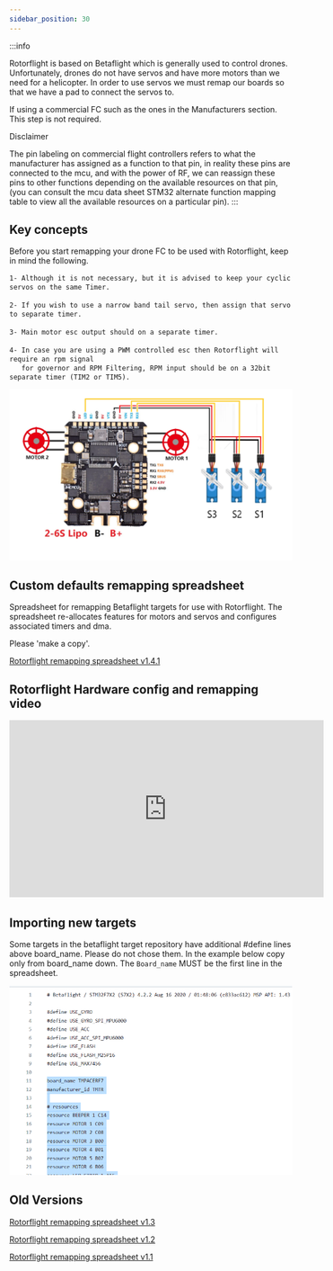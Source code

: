 ```yaml
---
sidebar_position: 30
---
```


:::info 

Rotorflight is based on Betaflight which is generally used to control drones. Unfortunately, drones do not have servos and have more motors than we need for a helicopter. In order to use servos we must remap our boards so that we have a pad to connect the servos to.

If using a commercial FC such as the ones in the Manufacturers section. This step is not required.

Disclaimer

The pin labeling on commercial flight controllers refers to what the manufacturer has assigned as a function to that pin, in reality these pins are connected to the mcu, and with the power of RF, we can reassign these pins to other functions depending on the available resources on that pin, (you can consult the mcu data sheet STM32 alternate function mapping table to view all the available resources on a particular pin).
:::

## Key concepts

Before you start remapping your drone FC to be used with Rotorflight, keep in mind the following.

    1- Although it is not necessary, but it is advised to keep your cyclic servos on the same Timer.

    2- If you wish to use a narrow band tail servo, then assign that servo to separate timer.

    3- Main motor esc output should on a separate timer.

    4- In case you are using a PWM controlled esc then Rotorflight will require an rpm signal
       for governor and RPM Filtering, RPM input should be on a 32bit separate timer (TIM2 or TIM5).

![Mixer Tab](./img/remapping-1.png)

## Custom defaults remapping spreadsheet
Spreadsheet for remapping Betaflight targets for use with Rotorflight. The spreadsheet re-allocates features for motors and servos and configures associated timers and dma.

Please 'make a copy'. 

[Rotorflight remapping spreadsheet v1.4.1](https://docs.google.com/spreadsheets/d/1m-DhCcTTKnMhXicMjBQc5EqCSAowDk0TqXpZUyZq--A/edit?usp=drivesdk)


## Rotorflight Hardware config and remapping video
<iframe width="560" height="315" src="https://www.youtube.com/embed/TNAeDaAjzfQ" title="YouTube video player" frameborder="0" allow="accelerometer; autoplay; clipboard-write; encrypted-media; gyroscope; picture-in-picture; web-share" allowfullscreen></iframe>

## Importing new targets ​
Some targets in the betaflight target repository have additional #define lines above board_name. Please do not chose them. In the example below copy only from board_name down. The ``Board_name`` MUST be the first line in the spreadsheet.

![Mixer Tab](./img/remapping-2.png)

## Old Versions

[Rotorflight remapping spreadsheet v1.3](https://docs.google.com/spreadsheets/d/1HzbASoWoV7RriroiCTFbnY3v021HHgxDm2WygzxCVd0/edit?usp=sharing)

[Rotorflight remapping spreadsheet v1.2](https://docs.google.com/spreadsheets/d/1sZSpKEMIQzEMfRpyB8nn1vDn9OlID3vhVT0QTgemIZE/edit?usp=sharing)

[Rotorflight remapping spreadsheet v1.1](https://docs.google.com/spreadsheets/d/1HP9OUTFpjAm42CDiJipmQrPrDtBpTfkJAM1BOtcuZyE/edit?usp=sharing)



